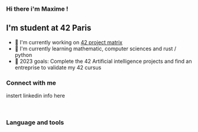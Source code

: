 ### Hi there i'm Maxime !

## I'm student at 42 Paris

- 🔭 I'm currently working on [42 project matrix](https://github.com/macrespo42/matrix)
- 🌱 I'm currently learning mathematic, computer sciences and rust / python
- 🥅 2023 goals: Complete the 42 Artificial intelligence projects and find an entreprise to validate my 42 cursus

### Connect with me

instert linkedin info here

<br/>

### Language and tools



